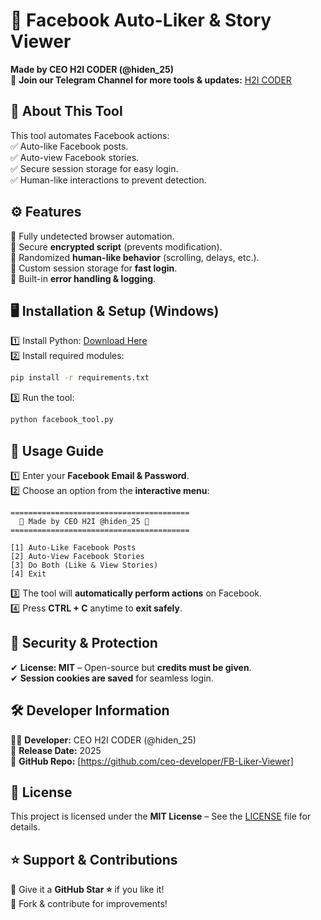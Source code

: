 # 🚀 Facebook Auto-Liker & Story Viewer  
**Made by CEO H2I CODER (@hiden_25)**  
🔗 **Join our Telegram Channel for more tools & updates:** [H2I CODER](https://t.me/H2ICODER)  
## 📜 About This Tool  
This tool automates Facebook actions:  
✅ Auto-like Facebook posts.  
✅ Auto-view Facebook stories.  
✅ Secure session storage for easy login.  
✅ Human-like interactions to prevent detection.  

## ⚙️ Features  
🔹 Fully undetected browser automation.  
🔹 Secure **encrypted script** (prevents modification).  
🔹 Randomized **human-like behavior** (scrolling, delays, etc.).  
🔹 Custom session storage for **fast login**.  
🔹 Built-in **error handling & logging**.  

## 🖥️ Installation & Setup (Windows)  
1️⃣ Install Python: [Download Here](https://www.python.org/downloads/)  
2️⃣ Install required modules:  
   ```sh
   pip install -r requirements.txt
   ```  
3️⃣ Run the tool:  
   ```sh
   python facebook_tool.py
   ```  

## 🚀 Usage Guide  
1️⃣ Enter your **Facebook Email & Password**.  
2️⃣ Choose an option from the **interactive menu**:  
   ```
   ========================================
     🚀 Made by CEO H2I @hiden_25 🚀  
   ========================================  

   [1] Auto-Like Facebook Posts  
   [2] Auto-View Facebook Stories  
   [3] Do Both (Like & View Stories)  
   [4] Exit  
   ```  
3️⃣ The tool will **automatically perform actions** on Facebook.  
4️⃣ Press **CTRL + C** anytime to **exit safely**.  

## 🔐 Security & Protection 
✔ **License: MIT** – Open-source but **credits must be given**.  
✔ **Session cookies are saved** for seamless login.  

## 🛠️ Developer Information  
👨‍💻 **Developer:** CEO H2I CODER (@hiden_25)  
📅 **Release Date:** 2025  
🔗 **GitHub Repo:** [https://github.com/ceo-developer/FB-Liker-Viewer]  

## 📜 License  
This project is licensed under the **MIT License** – See the [LICENSE](LICENSE) file for details.  

## ⭐ Support & Contributions  
💬 Give it a **GitHub Star ⭐** if you like it!  
🚀 Fork & contribute for improvements!  

